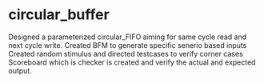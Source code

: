# circular_buffer

Designed a parameterized circular_FIFO aiming for same cycle read and next cycle write.
Created BFM to generate specific senerio based inputs
Created random stimulus and directed testcases to verify corner cases
Scoreboard which is checker is created and verify the actual and expected output.
